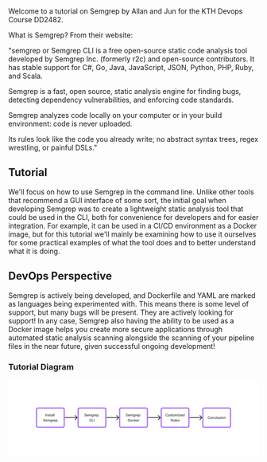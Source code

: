 <br>

Welcome to a tutorial on Semgrep by Allan and Jun for the KTH Devops Course DD2482. 

What is Semgrep? From their website:

"semgrep or Semgrep CLI is a free open-source static code analysis tool developed by Semgrep Inc. (formerly r2c) and open-source contributors. It has stable support for C#, Go, Java, JavaScript, JSON, Python, PHP, Ruby, and Scala.

Semgrep is a fast, open source, static analysis engine for finding bugs, detecting dependency vulnerabilities, and enforcing code standards.

Semgrep analyzes code locally on your computer or in your build environment: code is never uploaded.

Its rules look like the code you already write; no abstract syntax trees, regex wrestling, or painful DSLs."

## Tutorial
We'll focus on how to use Semgrep in the command line. Unlike other tools that recommend a GUI interface of some sort, the initial goal when developing Semgrep was to create a lightweight static analysis tool that could be used in the CLI, both for convenience for developers and for easier integration. For example, it can be used in a CI/CD environment as a Docker image, but for this tutorial we'll mainly be examining how to use it ourselves for some practical examples of what the tool does and to better understand what it is doing.

## DevOps Perspective
Semgrep is actively being developed, and Dockerfile and YAML are marked as languages being experimented with. This means there is some level of support, but many bugs will be present. They are actively looking for support! In any case, Semgrep also having the ability to be used as a Docker image helps you create more secure applications through automated static analysis scanning alongside the scanning of your pipeline files in the near future, given successful ongoing development!

### Tutorial Diagram
![Diagram](./assets/tutorial-flowchart.png)